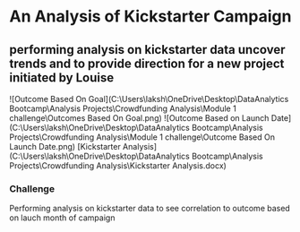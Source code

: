 # An Analysis of Kickstarter Campaign
## performing analysis on kickstarter data uncover trends and to provide direction for a new project initiated by Louise
![Outcome Based On Goal](C:\Users\laksh\OneDrive\Desktop\DataAnalytics Bootcamp\Analysis Projects\Crowdfunding Analysis\Module 1 challenge\Outcomes Based On Goal.png)
![Outcome Based on Launch Date](C:\Users\laksh\OneDrive\Desktop\DataAnalytics Bootcamp\Analysis Projects\Crowdfunding Analysis\Module 1 challenge\Outcome Based On Launch Date.png)
[Kickstarter Analysis](C:\Users\laksh\OneDrive\Desktop\DataAnalytics Bootcamp\Analysis Projects\Crowdfunding Analysis\Kickstarter Analysis.docx)
### Challenge
Performing analysis on kickstarter data to see correlation to outcome based on lauch month of campaign 
